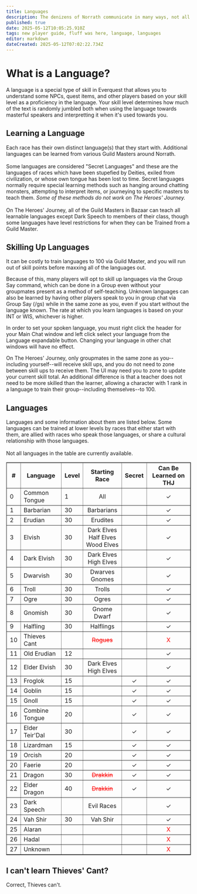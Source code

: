 ```yaml
---
title: Languages
description: The denizens of Norrath communicate in many ways, not all of them spoken.
published: true
date: 2025-05-12T10:05:25.910Z
tags: new player guide, fluff was here, language, languages
editor: markdown
dateCreated: 2025-05-12T07:02:22.734Z
---
```


# What is a Language?
A language is a special type of skill in Everquest that allows you to understand some NPCs, quest items, and other players based on your skill level as a proficiency in the language. Your skill level determines how much of the text is randomly jumbled both when using the language towards masterful speakers and interpretting it when it's used towards you.

## Learning a Language
Each race has their own distinct language(s) that they start with. Additional languages can be learned from various Guild Masters around Norrath. <br><br>Some languages are considered "Secret Languages" and these are the languages of races which have been stupefied by Deities, exiled from civilization, or whose own tongue has been lost to time. Secret languages normally require special learning methods such as hanging around chatting monsters, attempting to interpret items, or journeying to specific masters to teach them. <i>Some of these methods do not work on The Heroes' Journey.</i> <br><br>On The Heroes' Journey, all of the Guild Masters in Bazaar can teach all learnable languages except Dark Speech to members of their class, though some languages have level restrictions for when they can be Trained from a Guild Master.

## Skilling Up Languages
It can be costly to train languages to 100 via Guild Master, and you will run out of skill points before maxxing all of the languages out.

Because of this, many players will opt to skill up languages via the Group Say command, which can be done in a Group even without your groupmates present as a method of self-teaching. Unknown languages can also be learned by having other players speak to you in group chat via Group Say (/gs) while in the same zone as you, even if you start without the language known. The rate at which you learn languages is based on your INT or WIS, whichever is higher.

In order to set your spoken language, you must right click the header for your Main Chat window and left click select your language from the Language expandable button. Changing your language in other chat windows will have no effect.

On The Heroes' Journey, only groupmates in the same zone as you--including yourself--will receive skill ups, and you do not need to zone between skill ups to receive them. The UI may need you to zone to update your current skill total. An additional difference is that a teacher does not need to be more skilled than the learner, allowing a character with 1 rank in a language to train their group--including themselves--to 100.

## Languages
Languages and some information about them are listed below. Some languages can be trained at lower levels by races that either start with them, are allied with races who speak those languages, or share a cultural relationship with those languages. <br><br>Not all languages in the table are currently available.<br>
<table border="1">
  <tr>
    <th>#</th>
    <th>Language</th>
    <th>Level</th>
    <th>Starting Race</th>
    <th>Secret</th>
    <th>Can Be Learned on THJ</th>
  </tr>
  <tr>
    <td>0</td>
    <td>Common Tongue</td>
    <td>1</td>
    <td><center>All</center></td>
    <td></td>
    <td><center>✓</center></td>
  </tr>
  <tr>
    <td>1</td>
    <td>Barbarian</td>
    <td>30</td>
    <td><center>Barbarians</center></td>
    <td></td>
    <td><center>✓</center></td>
  </tr>
  <tr>
    <td>2</td>
    <td>Erudian</td>
    <td>30</td>
    <td><center>Erudites</center></td>
    <td></td>
    <td><center>✓</center></td>
  </tr>
  <tr>
    <td>3</td>
    <td>Elvish</td>
    <td>30</td>
    <td><center>Dark Elves<br>Half Elves<br>Wood Elves</center></td>
    <td></td>
    <td><center>✓</center></td>
  </tr>
  <tr>
    <td>4</td>
    <td>Dark Elvish</td>
    <td>30</td>
    <td><center>Dark Elves<br>High Elves</center></td>
    <td></td>
    <td><center>✓</center></td>
  </tr>
  <tr>
    <td>5</td>
    <td>Dwarvish</td>
    <td>30</td>
    <td><center>Dwarves<br>Gnomes</center></td>
    <td></td>
    <td><center>✓</center></td>
  </tr>
  <tr>
    <td>6</td>
    <td>Troll</td>
    <td>30</td>
    <td><center>Trolls</center></td>
    <td></td>
    <td><center>✓</center></td>
  </tr>
  <tr>
    <td>7</td>
    <td>Ogre</td>
    <td>30</td>
    <td><center>Ogres</center></td>
    <td></td>
    <td><center>✓</center></td>
  </tr>
  <tr>
    <td>8</td>
    <td>Gnomish</td>
    <td>30</td>
    <td><center>Gnome<br>Dwarf</center></td>
    <td></td>
    <td><center>✓</center></td>
  </tr>
  <tr>
    <td>9</td>
    <td>Halfling</td>
    <td>30</td>
    <td><center>Halflings</center></td>
    <td></td>
    <td><center>✓</center></td>
  </tr>
  <tr>
    <td>10</td>
    <td>Thieves Cant</td>
    <td></td>
    <td><span style="color:red"><center><s>Rogues</s></center></span></td>
    <td></td>
    <td><span style="color:red"><center>X</center></span></td>
  </tr>
  <tr>
    <td>11</td>
    <td>Old Erudian</td>
    <td>12</td>
    <td></td>
    <td></td>
    <td><center>✓</center></td>
  </tr>
  <tr>
    <td>12</td>
    <td>Elder Elvish</td>
    <td>30</td>
    <td><center>Dark Elves<br>High Elves</center></td>
    <td></td>
    <td><center>✓</center></td>
  </tr>
  <tr>
    <td>13</td>
    <td>Froglok</td>
    <td>15</td>
    <td></td>
    <td><center>✓</center></td>
    <td><center>✓</center></td>
  </tr>
  <tr>
    <td>14</td>
    <td>Goblin</td>
    <td>15</td>
    <td></td>
    <td><center>✓</center></td>
    <td><center>✓</center></td>
  </tr>
  <tr>
    <td>15</td>
    <td>Gnoll</td>
    <td>15</td>
    <td></td>
    <td><center>✓</center></td>
    <td><center>✓</center></td>
  </tr>
  <tr>
    <td>16</td>
    <td>Combine Tongue</td>
    <td>20</td>
    <td></td>
    <td><center>✓</center></td>
    <td><center>✓</center></td>
  </tr>
  <tr>
    <td>17</td>
    <td>Elder Teir'Dal</td>
    <td>30</td>
    <td></td>
    <td><center>✓</center></td>
    <td><center>✓</center></td>
  </tr>
  <tr>
    <td>18</td>
    <td>Lizardman</td>
    <td>15</td>
    <td></td>
    <td><center>✓</center></td>
    <td><center>✓</center></td>
  </tr>
  <tr>
    <td>19</td>
    <td>Orcish</td>
    <td>20</td>
    <td></td>
    <td><center>✓</center></td>
    <td><center>✓</center></td>
  </tr>
  <tr>
    <td>20</td>
    <td>Faerie</td>
    <td>20</td>
    <td></td>
    <td><center>✓</center></td>
    <td><center>✓</center></td>
  </tr>
  <tr>
    <td>21</td>
    <td>Dragon</td>
    <td>30</td>
    <td><span style="color:red"><center><s>Drakkin</s></center></span></td>
    <td><center>✓</center></td>
    <td><center>✓</center></td>
  </tr>
  <tr>
    <td>22</td>
    <td>Elder Dragon</td>
    <td>40</td>
    <td><span style="color:red"><center><s>Drakkin</s></center></span></td>
    <td><center>✓</center></td>
    <td><center>✓</center></td>
  </tr>
  <tr>
    <td>23</td>
    <td>Dark Speech</td>
    <td></td>
    <td><center>Evil Races</center></td>
    <td></td>
    <td><center>✓</center></td>
  </tr>
  <tr>
    <td>24</td>
    <td>Vah Shir</td>
    <td>30</td>
    <td><center>Vah Shir</center></td>
    <td></td>
    <td><center>✓</center></td>
  </tr>
  <tr>
    <td>25</td>
    <td>Alaran</td>
    <td></td>
    <td></td>
    <td></td>
    <td><span style="color:red"><center>X</center></span></td>
  </tr>
  <tr>
    <td>26</td>
    <td>Hadal</td>
    <td></td>
    <td></td>
    <td></td>
    <td><span style="color:red"><center>X</center></span></td>
  </tr>
  <tr>
    <td>27</td>
    <td>Unknown</td>
    <td></td>
    <td></td>
    <td></td>
    <td><span style="color:red"><center>X</center></span></td>
  </tr>
</table>

## I can't learn Thieves' Cant?
Correct, Thieves can't.